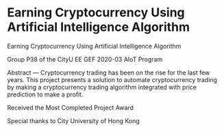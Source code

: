 # Earning Cryptocurrency Using Artificial Intelligence Algorithm
 Earning Cryptocurrency Using Artificial Intelligence Algorithm
 
 Group P38 of the CityU EE GEF 2020-03 AIoT Program
 
 Abstract — Cryptocurrency trading has been on the rise for the last few years. This project presents a solution to automate cryptocurrency trading by making a cryptocurrency trading algorithm integrated with price prediction to make a profit.
 
 Received the Most Completed Project Award
 
 Special thanks to City University of Hong Kong
